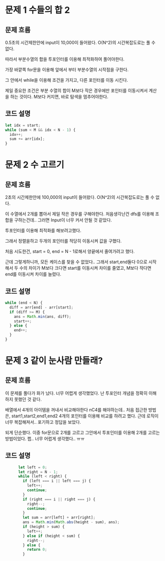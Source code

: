# 문제 1 수들의 합 2

## 문제 흐름

0.5초의 시간제한안에 input이 10,000이 들어왔다. O(N^2)의 시간복잡도로는 풀 수 없다.

따라서 부분수열의 합을 투포인터를 이용해 최적화하여 풀어야한다.

가장 바깥쪽 for문을 이용해 앞에서 부터 부분수열의 시작점을 구한다.

그 안에서 while을 이용해 조건을 가지고, 다른 포인터를 이동 시킨다.

제일 중요한 조건은 부분 수열의 합이 M보다 작은 경우에만 포인터를 이동시켜서 계산을 하는 것이다. M보다 커지면, 바로 탐색을 멈추어야한다.

## 코드 설명

```js
let idx = start;
while (sum < M && idx < N - 1) {
  idx++;
  sum += arr[idx];
}
```

# 문제 2 수 고르기

## 문제 흐름

2초의 시간제한안에 100,000의 input이 들어왔다. O(N^2)의 시간복잡도로는 풀 수 없다.

이 수열에서 2개를 뽑아서 제일 작은 경우를 구해야한다. 처음생각난건 dfs를 이용해 조합을 구하는건데.. 그러면 Input이 너무 커서 안될 것 같았다.

투포인터를 이용해 최적화를 해보려고했다.

그래서 정렬을하고 두개의 포인터를 적당히 이동시켜 값을 구했다.

처음 시도한건, start = 0, end = N - 1로해서 양끝에서 줄여가려고 했다.

근데 그렇게하니까, 모든 케이스를 찾을 수 없었다.. 그래서 start,end둘다 0으로 시작해서 두 수의 차이가 M보다 크다면 start를 이동시켜 차이를 줄였고, M보다 작다면 end를 이동시켜 차이를 늘렸다.

## 코드 설명

```js
while (end < N) {
  diff = arr[end] - arr[start];
  if (diff >= M) {
    ans = Math.min(ans, diff);
    start++;
  } else {
    end++;
  }
}
```

# 문제 3 같이 눈사람 만들래?

## 문제 흐름

이 문제를 풀다가 화가 났다. 너무 어렵게 생각했었다. 난 투포인터 개념을 정확히 이해하지 못했던 것 같다.

배열에서 4개의 아이템을 꺼내서 비교해야한다 nC4를 해야하는데.. 처음 접근한 방법은, start1,start2,end1,end2 4개의 포인터를 이용해 비교를 하려고 했다. 근데 로직이 너무 복잡해져서.. 포기하고 정답을 보았다.

되게 단순했다. 이중 for문으로 2개를 고르고 그안에서 투포인터를 이용해 2개를 고르는 방법이었다. 쩝.. 너무 어렵게 생각했다.. ㅠㅠ

## 코드 설명

```js
      let left = 0;
      let right = N - 1;
      while (left < right) {
        if (left === i || left === j) {
          left++;
          continue;
        }
        if (right === i || right === j) {
          right--;
          continue;
        }
        let sum = arr[left] + arr[right];
        ans = Math.min(Math.abs(height - sum), ans);
        if (height > sum) {
          left++;
        } else if (height < sum) {
          right--;
        } else {
          return 0;
        }
```
